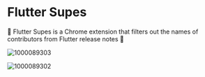 # Flutter Supes

🦸 Flutter Supes is a Chrome extension that filters out the names of contributors from Flutter release notes 💙

![1000089303](https://github.com/user-attachments/assets/0fdcfff4-d2ac-4905-a669-41718bb3976e)

![1000089302](https://github.com/user-attachments/assets/2d0bc1b5-5f33-4ca5-a4b5-c30c4a8b3fce)

